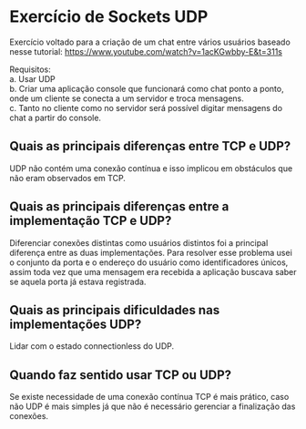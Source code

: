 # Exercício de Sockets UDP
  
Exercício voltado para a criação de um chat entre vários usuários baseado nesse tutorial: https://www.youtube.com/watch?v=1acKGwbby-E&t=311s

Requisitos:  
a. Usar UDP  
b. Criar uma aplicação console que funcionará como chat ponto a ponto, onde um cliente se conecta a um servidor e troca mensagens.  
c. Tanto no cliente como no servidor será possível digitar mensagens do chat a partir do console.  

## Quais as principais diferenças entre TCP e UDP?  
UDP não contém uma conexão contínua e isso implicou em obstáculos que não eram observados em TCP.  

## Quais as principais diferenças entre a implementação TCP e UDP?  
Diferenciar conexões distintas como usuários distintos foi a principal diferença entre as duas implementações. Para resolver esse problema usei o conjunto da porta e o endereço do usuário como identificadores únicos, assim toda vez que uma mensagem era recebida a aplicação buscava saber se aquela porta já estava registrada.  

## Quais as principais dificuldades nas implementações UDP?  
Lidar com o estado connectionless do UDP.  

## Quando faz sentido usar TCP ou UDP? 
Se existe necessidade de uma conexão contínua TCP é mais prático, caso não UDP é mais simples já que não é necessário gerenciar a finalização das conexões.
